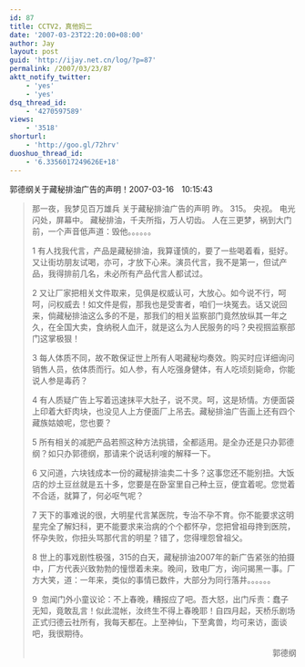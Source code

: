 ```yaml
---
id: 87
title: CCTV2，真他妈二
date: '2007-03-23T22:20:00+08:00'
author: Jay
layout: post
guid: 'http://ijay.net.cn/log/?p=87'
permalink: /2007/03/23/87
aktt_notify_twitter:
    - 'yes'
    - 'yes'
dsq_thread_id:
    - '4270597589'
views:
    - '3518'
shorturl:
    - 'http://goo.gl/72hrv'
duoshuo_thread_id:
    - '6.3356017249626E+18'
---
```


郭德纲关于藏秘排油广告的声明！2007-03-16　10:15:43
<blockquote>那一夜，我梦见百万雄兵
关于藏秘排油广告的声明
昨。
315。
央视。
电光闪处，屏幕中。
藏秘排油，千夫所指，万人切齿。
人在三更梦，祸到大门前，一个声音低声道：毁他。。。。。。

1 有人找我代言，产品是藏秘排油，我算谨慎的，要了一些喝着看，挺好。又让街坊朋友试喝，亦可，才放下心来。演员代言，我不是第一，但试产品，我得排前几名，未必所有产品代言人都试过。

2 又让厂家把相关文件取来，见俱是权威认可，大放心。如今说不行，呵呵，问权威去！如文件是假，那我也是受害者，咱们一块冤去。话又说回来，倘藏秘排油这么多的不是，那我们的相关监察部门竟然放纵其一年之久，在全国大卖，食纳税人血汗，就是这么为人民服务的吗？央视掴监察部门这掌极狠！

3 每人体质不同，故不敢保证世上所有人喝藏秘均奏效。购买时应详细询问销售人员，依体质而行。如人参，有人吃强身健体，有人吃顷刻毙命，你能说人参是毒药？

4 有人质疑广告上写着迅速抹平大肚子，说不灵。呵，这是矫情。方便面袋上印着大虾肉块，也没见人上方便面厂上吊去。藏秘排油广告画上还有四个藏族姑娘呢，您也要？

5 所有相关的减肥产品若照这种方法挑错，全都适用。是全办还是只办郭德纲？如只办郭德纲，那请来个说话利嗖的解释一下。

6 又问道，六块钱成本一份的藏秘排油卖二十多？这事您还不能别扭。大饭店的炒土豆丝就是五十多，您要是在卧室里自己种土豆，便宜着呢。您觉着不合适，就算了，何必呕气呢？

7 天下的事难说的很，大明星代言某医院，专治不孕不育。你不能要求这明星完全了解妇科，更不能要求来治病的个个都怀孕，您把曾祖母搀到医院，怀孕失败，你扭头骂那代言的明星？错了，您得埋怨曾祖父。

8 世上的事戏剧性极强，315的白天，藏秘排油2007年的新广告紧张的拍摄中，厂方代表兴致勃勃的憧憬着未来。晚间，致电厂方，询问揭黑一事。厂方大笑，道：一年来，类似的事情已数件，大部分为同行落井。。。。。。

9  忽闻门外小童议论：不上春晚，糟报应了吧。吾大怒，出门斥责：蠢子无知，竟敢乱言！似此混帐，汝终生不得上春晚耶！自四月起，天桥乐剧场正式归德云社所有，我每天都在。上至神仙，下至禽兽，均可来访，面谈吧，我很期待。
<p style="text-align: right;">郭德纲</p>
</blockquote>